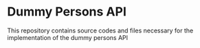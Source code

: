 # Dummy Persons API
This repository contains source codes and files necessary for the implementation of the dummy persons API
